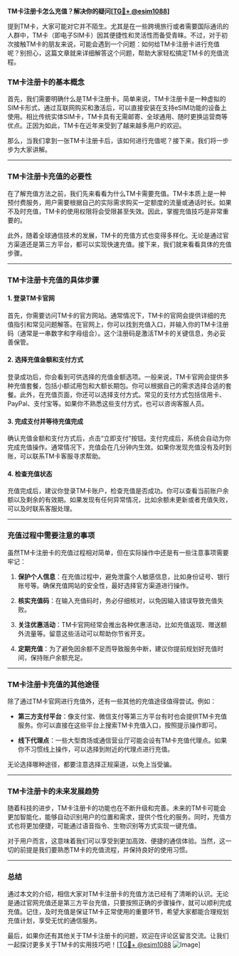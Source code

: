 **TM卡注册卡怎么充值？解决你的疑问[[TG💪+ @esim1088](https://t.me/s/esim1088)]**

提到TM卡，大家可能对它并不陌生。尤其是在一些跨境旅行或者需要国际通讯的人群中，TM卡（即电子SIM卡）因其便捷性和灵活性而备受青睐。不过，对于初次接触TM卡的朋友来说，可能会遇到一个问题：如何给TM卡注册卡进行充值呢？别担心，这篇文章就来详细解答这个问题，帮助大家轻松搞定TM卡的充值流程。

### TM卡注册卡的基本概念

首先，我们需要明确什么是TM卡注册卡。简单来说，TM卡注册卡是一种虚拟的SIM卡形式，通过互联网购买和激活后，可以直接安装在支持eSIM功能的设备上使用。相比传统实体SIM卡，TM卡具有无需邮寄、全球通用、随时更换运营商等优点。正因为如此，TM卡在近年来受到了越来越多用户的欢迎。

那么，当我们拿到一张TM卡注册卡后，该如何进行充值呢？接下来，我们将一步步为大家讲解。

---

### TM卡注册卡充值的必要性

在了解充值方法之前，我们先来看看为什么TM卡需要充值。TM卡本质上是一种预付费服务，用户需要根据自己的实际需求购买一定额度的流量或通话时长。如果不及时充值，TM卡的使用权限将会受限甚至失效。因此，掌握充值技巧是非常重要的。

此外，随着全球通信技术的发展，TM卡的充值方式也变得多样化。无论是通过官方渠道还是第三方平台，都可以实现快速充值。接下来，我们就来看看具体的充值步骤。

---

### TM卡注册卡充值的具体步骤

#### 1. 登录TM卡官网

首先，你需要访问TM卡的官方网站。通常情况下，TM卡的官网会提供详细的充值指引和常见问题解答。在官网上，你可以找到充值入口，并输入你的TM卡注册码（通常是一串数字和字母组合）。这个注册码是激活TM卡的关键信息，务必妥善保管。

#### 2. 选择充值金额和支付方式

登录成功后，你会看到可供选择的充值金额选项。一般来说，TM卡官网会提供多种充值套餐，包括小额试用包和大额长期包。你可以根据自己的需求选择合适的套餐。此外，在充值页面，你还可以选择支付方式。常见的支付方式包括信用卡、PayPal、支付宝等。如果你不熟悉这些支付方式，也可以咨询客服人员。

#### 3. 完成支付并等待充值完成

确认充值金额和支付方式后，点击“立即支付”按钮。支付完成后，系统会自动为你完成充值操作。通常情况下，充值会在几分钟内生效。如果你发现充值没有及时到账，可以联系TM卡客服寻求帮助。

#### 4. 检查充值状态

充值完成后，建议你登录TM卡账户，检查充值是否成功。你可以查看当前账户余额以及剩余的有效期。如果发现有任何异常情况，比如余额未更新或者充值失败，可以及时联系客服处理。

---

### 充值过程中需要注意的事项

虽然TM卡注册卡的充值过程相对简单，但在实际操作中还是有一些注意事项需要牢记：

1. **保护个人信息**：在充值过程中，避免泄露个人敏感信息，比如身份证号、银行账号等。确保充值网站的安全性，最好选择官方渠道进行操作。
   
2. **核实充值码**：在输入充值码时，务必仔细核对，以免因输入错误导致充值失败。

3. **关注优惠活动**：TM卡官网经常会推出各种优惠活动，比如充值返现、赠送额外流量等。留意这些活动可以帮助你节省开支。

4. **定期充值**：为了避免因余额不足而导致服务中断，建议你提前规划好充值时间，保持账户余额充足。

---

### TM卡注册卡充值的其他途径

除了通过TM卡官网进行充值外，还有一些其他的充值途径值得尝试。例如：

- **第三方支付平台**：像支付宝、微信支付等第三方平台有时也会提供TM卡充值服务。你可以直接在这些平台上搜索TM卡充值入口，按照提示操作即可。

- **线下代理点**：一些大型商场或通信营业厅可能会设有TM卡充值代理点。如果你不习惯线上操作，可以选择到附近的代理点进行充值。

无论选择哪种途径，都要注意选择正规渠道，以免上当受骗。

---

### TM卡注册卡的未来发展趋势

随着科技的进步，TM卡注册卡的功能也在不断升级和完善。未来的TM卡可能会更加智能化，能够自动识别用户的位置和需求，提供个性化的服务。同时，充值方式也将更加便捷，可能通过语音指令、生物识别等方式实现一键充值。

对于用户而言，这意味着我们可以享受到更加高效、便捷的通信体验。当然，这一切的前提是我们要熟悉TM卡的充值流程，并保持良好的使用习惯。

---

### 总结

通过本文的介绍，相信大家对TM卡注册卡的充值方法已经有了清晰的认识。无论是通过官网充值还是第三方平台充值，只要按照正确的步骤操作，就可以顺利完成充值。记住，及时充值是保证TM卡正常使用的重要环节，希望大家都能合理规划充值计划，享受无忧的通信服务。

最后，如果你还有其他关于TM卡注册卡的问题，欢迎在评论区留言交流。让我们一起探讨更多关于TM卡的实用技巧吧！[[TG💪+ @esim1088](https://t.me/s/esim1088) ![Image](https://i.postimg.cc/4NQfJmqS/Snipaste-2025-05-13-00-14-12.png)]